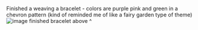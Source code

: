 Finished a weaving a bracelet - colors are purple pink and green in a chevron pattern (kind of reminded me of like a fairy garden type of theme)
![image](https://github.com/user-attachments/assets/8f480f24-8a9a-436a-9e48-5fe73e6a210a)
finished bracelet above  ^
